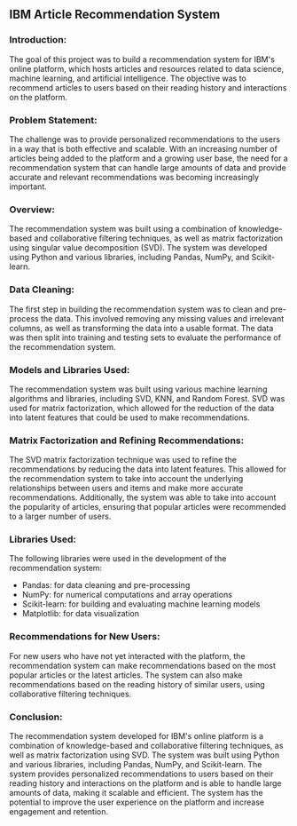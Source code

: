 ## IBM Article Recommendation System

### Introduction:
The goal of this project was to build a recommendation system for IBM's online platform, which hosts articles and resources related to data science, machine learning, and artificial intelligence. The objective was to recommend articles to users based on their reading history and interactions on the platform.

### Problem Statement:
The challenge was to provide personalized recommendations to the users in a way that is both effective and scalable. With an increasing number of articles being added to the platform and a growing user base, the need for a recommendation system that can handle large amounts of data and provide accurate and relevant recommendations was becoming increasingly important.

### Overview:
The recommendation system was built using a combination of knowledge-based and collaborative filtering techniques, as well as matrix factorization using singular value decomposition (SVD). The system was developed using Python and various libraries, including Pandas, NumPy, and Scikit-learn.

### Data Cleaning:
The first step in building the recommendation system was to clean and pre-process the data. This involved removing any missing values and irrelevant columns, as well as transforming the data into a usable format. The data was then split into training and testing sets to evaluate the performance of the recommendation system.

### Models and Libraries Used:
The recommendation system was built using various machine learning algorithms and libraries, including SVD, KNN, and Random Forest. SVD was used for matrix factorization, which allowed for the reduction of the data into latent features that could be used to make recommendations. 

### Matrix Factorization and Refining Recommendations:
The SVD matrix factorization technique was used to refine the recommendations by reducing the data into latent features. This allowed for the recommendation system to take into account the underlying relationships between users and items and make more accurate recommendations. Additionally, the system was able to take into account the popularity of articles, ensuring that popular articles were recommended to a larger number of users.

### Libraries Used:
The following libraries were used in the development of the recommendation system:

- Pandas: for data cleaning and pre-processing
- NumPy: for numerical computations and array operations
- Scikit-learn: for building and evaluating machine learning models
- Matplotlib: for data visualization

### Recommendations for New Users:
For new users who have not yet interacted with the platform, the recommendation system can make recommendations based on the most popular articles or the latest articles. The system can also make recommendations based on the reading history of similar users, using collaborative filtering techniques.

### Conclusion:
The recommendation system developed for IBM's online platform is a combination of knowledge-based and collaborative filtering techniques, as well as matrix factorization using SVD. The system was built using Python and various libraries, including Pandas, NumPy, and Scikit-learn. The system provides personalized recommendations to users based on their reading history and interactions on the platform and is able to handle large amounts of data, making it scalable and efficient. The system has the potential to improve the user experience on the platform and increase engagement and retention.
